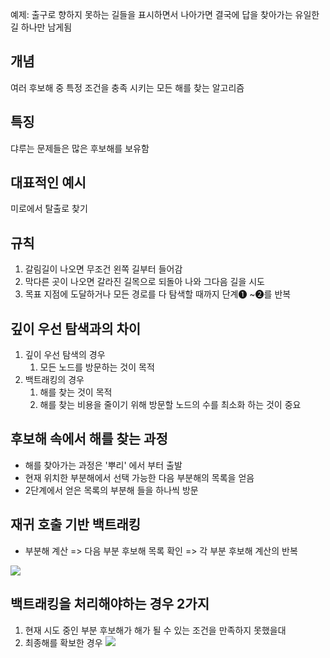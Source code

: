 예제: 출구로 향하지 못하는 길들을 표시하면서 나아가면 결국에 답을 찾아가는 유일한 길 하나만 남게됨

## 개념

여러 후보해 중 특정 조건을 충족 시키는 모든 해를 찾는 알고리즘

## 특징

댜루는 문제들은 많은 후보해를 보유함

## 대표적인 예시

미로에서 탈출로 찾기

## 규칙

1. 갈림길이 나오면 무조건 왼쪽 길부터 들어감 
2. 막다른 곳이 나오면 갈라진 길목으로 되돌아 나와 그다음 길을 시도 
3. 목표 지점에 도달하거나 모든 경로를 다 탐색할 때까지 단계❶ ~❷를 반복


## 깊이 우선 탐색과의 차이

1. 깊이 우선 탐색의 경우
	1. 모든 노드를 방문하는 것이 목적
2. 백트래킹의 경우
	1. 해를 찾는 것이 목적
	2. 해를 찾는 비용을 줄이기 위해 방문할 노드의 수를 최소화 하는 것이 중요

## 후보해 속에서 해를 찾는 과정

* 해를 찾아가는 과정은 '뿌리' 에서 부터 출발
* 현재 위치한 부분해에서 선택 가능한 다음 부분해의 목록을 얻음
* 2단계에서 얻은 목록의 부분해 들을 하나씩 방문


## 재귀 호출 기반 백트래킹
* 부분해 계산 => 다음 부분 후보해 목록 확인 => 각 부분 후보해 계산의 반복

![](https://i.imgur.com/MPb8gq7.png)



## 백트래킹을 처리해야하는 경우 2가지
1. 현재 시도 중인 부분 후보해가 해가 될 수 있는 조건을 만족하지 못했을대
2. 최종해를 확보한 경우
![](https://i.imgur.com/qIVPTmD.png)





